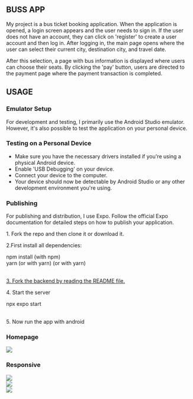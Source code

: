 <h2>BUSS APP</h2>
<p>
My project is a bus ticket booking application. When the application is opened, a login screen appears and the user needs to sign in. If the user does not have an account, they can click on 'register' to create a user account and then log in. After logging in, the main page opens where the user can select their current city, destination city, and travel date.
</p>
<p>
After this selection, a page with bus information is displayed where users can choose their seats. By clicking the 'pay' button, users are directed to the payment page where the payment transaction is completed.
</p>


<h2>USAGE</h2>
<h3>Emulator Setup</h3>
For development and testing, I primarily use the Android Studio emulator. However, it's also possible to test the application on your personal device.

<h3>Testing on a Personal Device</h3>
<ul>
  <li>
    Make sure you have the necessary drivers installed if you're using a physical Android device.
  </li>
  <li>
Enable 'USB Debugging' on your device.
  </li>
  <li>
Connect your device to the computer.
  </li>
  <li>
Your device should now be detectable by Android Studio or any other development environment you're using.    
  </li>
</ul>

<h3>Publishing</h3>
<p>For publishing and distribution, I use Expo. Follow the official Expo documentation for detailed steps on how to publish your application.</p>

<p>1. Fork the repo and then clone it or download it.</p>
<p>2.First install all dependencies:</p>
<div>
  <storng>npm install</storng> (with npm) </br>
  <storng>yarn</storng> (or with yarn)
  <storng></storng> (or with yarn)
</div> </br>
<p>
<a href="https://github.com/Tarikkkoc/bus-app-backend-nodejs">
3. Fork the backend by reading the README file.
</a>
</p>
<p>
4. Start the server
</p>
<div>
npx expo start
</div> </br>
<p>
5. Now run the app with android
</p>

<h3>Homepage</h3>
<img src="./public/img/github/homepage.jpg"/>
<h3>Responsive</h3>
<img src="./public/img/github/responsive-design.jpg"/>
</br>
<img src="./public/img/github/responsive2.jpg"/> </br>
<img src="./public/img/github/responsive3.jpg"/>








